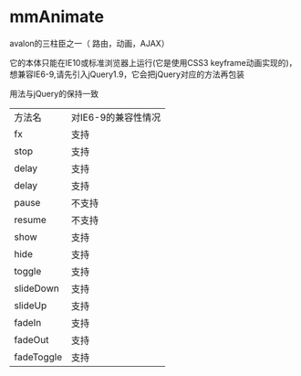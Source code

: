 mmAnimate
=========

avalon的三柱臣之一（ 路由，动画，AJAX）

它的本体只能在IE10或标准浏览器上运行(它是使用CSS3 keyframe动画实现的)，想兼容IE6-9,请先引入jQuery1.9，它会把jQuery对应的方法再包装

用法与jQuery的保持一致
<table width="90%">
    <tr> 
        <td>方法名</td>  <td>对IE6-9的兼容性情况</td>
    </tr>
    <tr> 
        <td>fx</td>  <td>支持</td>
    </tr>
    <tr> 
        <td>stop</td>  <td>支持</td>
    </tr>
    <tr> 
        <td>delay</td>  <td>支持</td>
    </tr>
    <tr> 
        <td>delay</td>  <td>支持</td>
    </tr>
    <tr> 
        <td>pause</td>  <td>不支持</td>
    </tr>
    <tr> 
        <td>resume</td>  <td>不支持</td>
    </tr>
    <tr> 
        <td>show</td>  <td>支持</td>
    </tr>
    <tr> 
        <td>hide</td>  <td>支持</td>
    </tr>
    <tr> 
        <td>toggle</td>  <td>支持</td>
    </tr>
    <tr> 
        <td>slideDown</td>  <td>支持</td>
    </tr>
    <tr> 
        <td>slideUp</td>  <td>支持</td>
    </tr>
    <tr> 
        <td>fadeIn</td>  <td>支持</td>
    </tr>
    <tr> 
        <td>fadeOut</td>  <td>支持</td>
    </tr>
    <tr> 
        <td>fadeToggle</td>  <td>支持</td>
    </tr>
</table>
